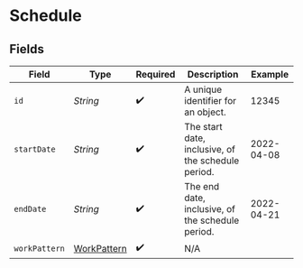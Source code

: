 # Schedule


## Fields

| Field                                                 | Type                                                  | Required                                              | Description                                           | Example                                               |
| ----------------------------------------------------- | ----------------------------------------------------- | ----------------------------------------------------- | ----------------------------------------------------- | ----------------------------------------------------- |
| `id`                                                  | *String*                                              | :heavy_check_mark:                                    | A unique identifier for an object.                    | 12345                                                 |
| `startDate`                                           | *String*                                              | :heavy_check_mark:                                    | The start date, inclusive, of the schedule period.    | 2022-04-08                                            |
| `endDate`                                             | *String*                                              | :heavy_check_mark:                                    | The end date, inclusive, of the schedule period.      | 2022-04-21                                            |
| `workPattern`                                         | [WorkPattern](../../models/components/WorkPattern.md) | :heavy_check_mark:                                    | N/A                                                   |                                                       |
